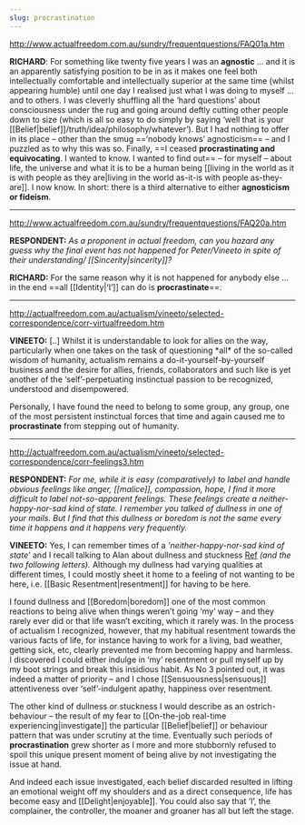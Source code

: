 ```yaml
---
slug: procrastination
---
```


http://www.actualfreedom.com.au/sundry/frequentquestions/FAQ01a.htm

**RICHARD**: For something like twenty five years I was an **agnostic** ... and it is an apparently satisfying position to be in as it makes one feel both intellectually comfortable and intellectually superior at the same time (whilst appearing humble) until one day I realised just what I was doing to myself ... and to others. I was cleverly shuffling all the ‘hard questions’ about consciousness under the rug and going around deftly cutting other people down to size (which is all so easy to do simply by saying ‘well that is your [[Belief|belief]]/truth/idea/philosophy/whatever’). But I had nothing to offer in its place – other than the smug ==‘nobody knows’ agnosticism== – and I puzzled as to why this was so. Finally, ==I ceased **procrastinating and equivocating**. I wanted to know. I wanted to find out== – for myself – about life, the universe and what it is to be a human being [[living in the world as it is with people as they are|living in the world as-it-is with people as-they-are]]. I now know. In short: there is a third alternative to either **agnosticism or fideism**.

---

http://www.actualfreedom.com.au/sundry/frequentquestions/FAQ20a.htm

**RESPONDENT:** _As a proponent in actual freedom, can you hazard any guess why the final event has not happened for Peter/Vineeto in spite of their understanding/ [[Sincerity|sincerity]]?_

**RICHARD:** For the same reason why it is not happened for anybody else ... in the end ==all [[Identity|‘I’]] can do is **procrastinate**==.

---

http://actualfreedom.com.au/actualism/vineeto/selected-correspondence/corr-virtualfreedom.htm

**VINEETO:** [..] Whilst it is understandable to look for allies on the way, particularly when one takes on the task of questioning \*all\* of the so-called wisdom of humanity, actualism remains a do-it-yourself-by-yourself business and the desire for allies, friends, collaborators and such like is yet another of the ‘self’-perpetuating instinctual passion to be recognized, understood and disempowered.

Personally, I have found the need to belong to some group, any group, one of the most persistent instinctual forces that time and again caused me to **procrastinate** from stepping out of humanity.

---


http://actualfreedom.com.au/actualism/vineeto/selected-correspondence/corr-feelings3.htm

**RESPONDENT:** _For me, while it is easy (comparatively) to label and handle obvious feelings like anger, [[malice]], compassion, hope, I find it more difficult to label not-so-apparent feelings. These feelings create a neither-happy-nor-sad kind of state. I remember you talked of dullness in one of your mails. But I find that this dullness or boredom is not the same every time it happens and it happens very frequently._

**VINEETO:** Yes, I can remember times of a _‘neither-happy-nor-sad kind of state’_ and I recall talking to Alan about dullness and stuckness [Ref](http://actualfreedom.com.au/actualism/vineeto/list-af/alan-a.htm#26.11.1998) _(and the two following letters)._ Although my dullness had varying qualities at different times, I could mostly sheet it home to a feeling of not wanting to be here, i.e. [[Basic Resentment|resentment]] for having to be here.

I found dullness and [[Boredom|boredom]] one of the most common reactions to being alive when things weren’t going ‘my’ way – and they rarely ever did or that life wasn’t exciting, which it rarely was. In the process of actualism I recognized, however, that my habitual resentment towards the various facts of life, for instance having to work for a living, bad weather, getting sick, etc, clearly prevented me from becoming happy and harmless. I discovered I could either indulge in ‘my’ resentment or pull myself up by my boot strings and break this insidious habit. As No 3 pointed out, it was indeed a matter of priority – and I chose [[Sensuousness|sensuous]] attentiveness over ‘self’-indulgent apathy, happiness over resentment.

The other kind of dullness or stuckness I would describe as an ostrich-behaviour – the result of my fear to [[On-the-job real-time experiencing|investigate]] the particular [[Belief|belief]] or behaviour pattern that was under scrutiny at the time. Eventually such periods of **procrastination** grew shorter as I more and more stubbornly refused to spoil this unique present moment of being alive by not investigating the issue at hand.

And indeed each issue investigated, each belief discarded resulted in lifting an emotional weight off my shoulders and as a direct consequence, life has become easy and [[Delight|enjoyable]]. You could also say that ‘I’, the complainer, the controller, the moaner and groaner has all but left the stage.